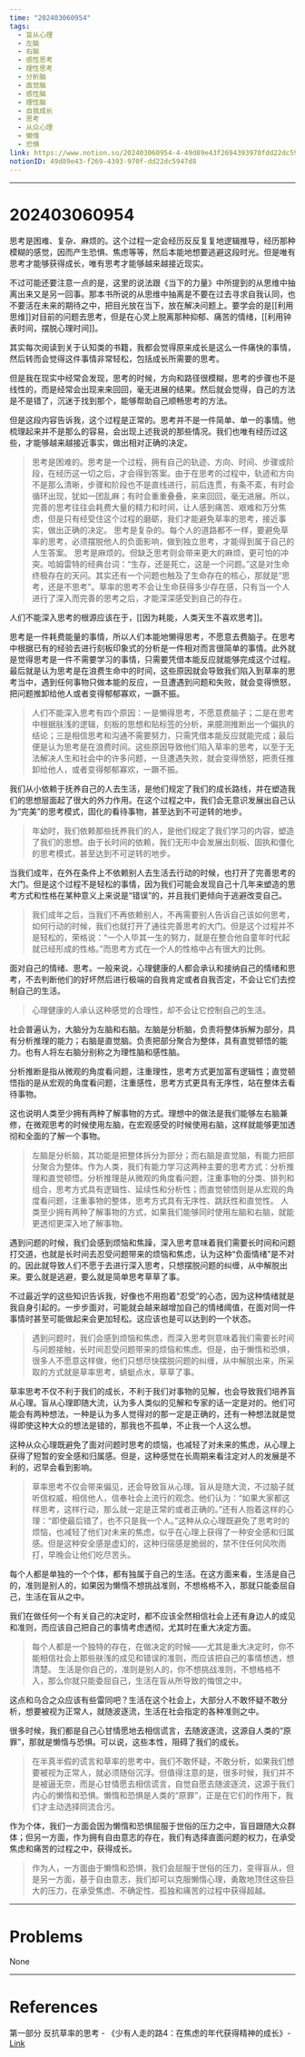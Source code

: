 ```yaml
---
time: "202403060954"
tags:
  - 盲从心理
  - 左脑
  - 右脑
  - 感性思考
  - 理性思考
  - 分析脑
  - 直觉脑
  - 感性脑
  - 理性脑
  - 自我成长
  - 思考
  - 从众心理
  - 懒惰
  - 恐惧
link: https://www.notion.so/202403060954-4-49d89e43f2694393970fdd22dc5947d8
notionID: 49d89e43-f269-4393-970f-dd22dc5947d8
---
```


--- 
# 202403060954

思考是困难、复杂、麻烦的。这个过程一定会经历反反复复地逻辑推导，经历那种模糊的感觉，因而产生恐惧、焦虑等等，然后本能地想要逃避这段时光。但是唯有思考才能够获得成长，唯有思考才能够越来越接近现实。

不过可能还要注意一点的是，这里的说法跟《当下的力量》中所提到的从思维中抽离出来又是另一回事。那本书所说的从思维中抽离是不要在过去寻求自我认同，也不要活在未来的期待之中，把目光放在当下，放在解决问题上。要学会的是[[利用思维]]对目前的问题去思考，但是在心灵上脱离那种抑郁、痛苦的情绪，[[利用钟表时间，摆脱心理时间]]。

其实每次阅读到关于认知类的书籍，我都会觉得原来成长是这么一件痛快的事情，然后转而会觉得这件事情非常轻松，包括成长所需要的思考。

但是我在现实中经常会发现，思考的时候，方向和路径很模糊，思考的步骤也不是线性的，而是经常会出现来来回回，毫无进展的结果。然后就会觉得，自己的方法是不是错了，沉迷于找到那个，能够帮助自己顺畅思考的方法。

但是这段内容告诉我，这个过程是正常的。思考并不是一件简单、单一的事情。他梳理起来并不是那么的容易，会出现上述我说的那些情况。我们也唯有经历过这些，才能够越来越接近事实，做出相对正确的决定。

> 思考是困难的。思考是一个过程，拥有自己的轨迹、方向、时间、步骤或阶段，在经历这一切之后，才会得到答案。由于在思考的过程中，轨迹和方向不是那么清晰，步骤和阶段也不是直线进行，前后连贯，有条不紊，有时会循环出现，犹如一团乱麻；有时会重重叠叠，来来回回，毫无进展。所以，完善的思考往往会耗费大量的精力和时间，让人感到痛苦、艰难和万分焦虑，但是只有经受住这个过程的磨砺，我们才能避免草率的思考，接近事实，做出正确的决定。
> 思考是复杂的。每个人的道路都不一样，要避免草率的思考，必须摆脱他人的负面影响，做到独立思考，才能得到属于自己的人生答案。
> 思考是麻烦的。但缺乏思考则会带来更大的麻烦，更可怕的冲突。哈姆雷特的经典台词：“生存，还是死亡，这是一个问题。”这是对生命终极存在的天问。其实还有一个问题也触及了生命存在的核心，那就是“思考，还是不思考”。草率的思考不会让生命获得多少存在感，只有当一个人进行了深入而完善的思考之后，才能深深感受到自己的存在。

人们不能深入思考的根源应该在于，[[因为耗能，人类天生不喜欢思考]]。

思考是一件耗费能量的事情，所以人们本能地懒得思考，不愿意去费脑子。在思考中根据已有的经验去进行刻板印象式的分析是一件相对而言很简单的事情。此外就是觉得思考是一件不需要学习的事情，只需要凭借本能反应就能够完成这个过程。最后就是认为思考是在浪费生命中的时间，这些原因就会导致我们陷入到草率的思考当中，遇到任何事物只做本能的反应，一旦遭遇到问题和失败，就会变得愤怒，把问题推卸给他人或者变得郁郁寡欢，一蹶不振。

> 人们不能深入思考有四个原因：一是懒得思考，不愿意费脑子；二是在思考中根据肤浅的逻辑，刻板的思想和贴标签的分析，来臆测推断出一个偏执的结论；三是相信思考和沟通不需要努力，只需凭借本能反应就能完成；最后便是认为思考是在浪费时间。这些原因导致他们陷入草率的思考，以至于无法解决人生和社会中的许多问题，一旦遭遇失败，就会变得愤怒，把责任推卸给他人，或者变得郁郁寡欢，一蹶不振。

我们从小依赖于抚养自己的人去生活，是他们规定了我们的成长路线，并在塑造我们的思想层面起了很大的外力作用。在这个过程之中，我们会无意识发展出自己认为“完美”的思考模式，固化的看待事物，甚至达到不可逆转的地步。

> 年幼时，我们依赖那些抚养我们的人，是他们规定了我们学习的内容，塑造了我们的思想。由于长时间的依赖，我们无形中会发展出刻板、固执和僵化的思考模式，甚至达到不可逆转的地步。

当我们成年，在外在条件上不依赖别人去生活去行动的时候，也打开了完善思考的大门。但是这个过程不是轻松的事情，因为我们可能会发现自己十几年来塑造的思考方式和性格在某种意义上来说是“错误”的，并且我们更倾向于逃避改变自己。

> 我们成年之后，当我们不再依赖别人，不再需要别人告诉自己该如何思考，如何行动的时候，我们也就打开了通往完善思考的大门。但是这个过程并不是轻松的，荣格说：“一个人毕其一生的努力，就是在整合他自童年时代起就已经形成的性格。”而思考方式在一个人的性格中占有很大的比例。

面对自己的情绪、思考。一般来说，心理健康的人都会承认和接纳自己的情绪和思考，不去判断他们的好坏然后进行极端的自我肯定或者自我否定，不会让它们去控制自己的生活。

> 心理健康的人承认这种感觉的合理性，却不会让它控制自己的生活。

社会普遍认为，大脑分为左脑和右脑。左脑是分析脑，负责将整体拆解为部分，具有分析推理的能力；右脑是直觉脑。负责把部分聚合为整体，具有直觉顿悟的能力。也有人将左右脑分别称之为理性脑和感性脑。

分析推断是指从微观的角度看问题，注重理性，思考方式更加富有逻辑性；直觉顿悟指的是从宏观的角度看问题，注重感性，思考方式更具有无序性，站在整体去看待事物。

这也说明人类至少拥有两种了解事物的方式。理想中的做法是我们能够左右脑兼修，在微观思考的时候使用左脑，在宏观感受的时候使用右脑，这样就能够更加透彻和全面的了解一个事物。

> 左脑是分析脑，其功能是把整体拆分为部分；而右脑是直觉脑，有能力把部分聚合为整体。作为人类，我们有能力学习这两种主要的思考方式：分析推理和直觉顿悟。分析推理是从微观的角度看问题，注重事物的分类、排列和组合，思考方式具有逻辑性、延续性和分析性；而直觉顿悟则是从宏观的角度看问题，注重事物的整体，思考方式具有无序性、跳跃性和直觉性。
> 人类至少拥有两种了解事物的方式，如果我们能够同时使用左脑和右脑，就能更透彻更深入地了解事物。

遇到问题的时候，我们会感到烦恼和焦躁，深入思考意味着我们需要长时间和问题打交道，也就是长时间去忍受问题带来的烦恼和焦虑，认为这种“负面情绪”是不对的。因此就导致人们不愿于去进行深入思考，只想摆脱问题的纠缠，从中解脱出来。要么就是逃避，要么就是简单思考草草了事。

不过最近学的这些知识告诉我，好像也不用抱着“忍受”的心态，因为这种情绪就是我自身引起的。一步步面对，可能就会越来越增加自己的情绪阈值，在面对同一件事情时甚至可能做起来会更加轻松。这应该也是可以达到的一个状态。

> 遇到问题时，我们会感到烦恼和焦虑，而深入思考则意味着我们需要长时间与问题接触，长时间忍受问题带来的烦恼和焦虑。但是，由于懒惰和恐惧，很多人不愿意这样做，他们只想尽快摆脱问题的纠缠，从中解脱出来，所采取的方式就是草率思考，蜻蜓点水，草草了事。

草率思考不仅不利于我们的成长，不利于我们对事物的见解，也会导致我们培养盲从心理。盲从心理即随大流，认为多人类似的见解和专家的话一定是对的。他们可能会有两种想法，一种是认为多人觉得对的那一定是正确的，还有一种想法就是觉得即使这种大众的想法是错的，那我也不孤单，不止我一个人这么想。

这种从众心理既避免了面对问题时思考的烦恼，也减轻了对未来的焦虑，从心理上获得了短暂的安全感和归属感。但是，这种感觉在长周期来看注定对人的发展是不利的，迟早会看到影响。

> 草率思考不仅会带来偏见，还会导致盲从心理。盲从是随大流，不过脑子就听信权威，相信他人，信奉社会上流行的观念。他们认为：“如果大家都这样思考，这样行动，那么就一定是正常的或者正确的。”还有人抱着这样的心理：“即使最后错了，也不只是我一个人。”这种从众心理既避免了思考时的烦恼，也减轻了他们对未来的焦虑，似乎在心理上获得了一种安全感和归属感。但是这种安全感是虚幻的，这种归宿感是脆弱的，禁不住任何风吹雨打，早晚会让他们吃尽苦头。

每个人都是单独的一个个体，都有独属于自己的生活。在这方面来看，生活是自己的，准则是别人的，如果因为懒惰不想挑战准则，不想格格不入，那就只能委屈自己，生活在盲从之中。

我们在做任何一个有关自己的决定时，都不应该全然相信社会上还有身边人的成见和准则，而应该自己把自己的事情考虑透彻，尤其时在重大决定方面。

> 每个人都是一个独特的存在，在做决定的时候——尤其是重大决定时，你不能相信社会上那些肤浅的成见和错误的准则，而应该把自己的事情想透，想清楚。
> 生活是你自己的，准则是别人的，你不想挑战准则，不想格格不入，那么你就只能委屈自己，生活在盲从所导致的悔恨之中。

这点和乌合之众应该有些雷同吧？生活在这个社会上，大部分人不敢怀疑不敢分析，想要被视为正常人，就随波逐流，生活在社会指定的各种准则之中。

很多时候，我们都是自己心甘情愿地去相信谎言，去随波逐流，这源自人类的“原罪”，那就是懒惰与恐惧。可以说，这些本性，阻碍了我们的成长。

> 在半真半假的谎言和草率的思考中，我们不敢怀疑，不敢分析，如果我们想要被视为正常人，就必须随俗沉浮。但值得注意的是，很多时候，我们并不是被逼无奈，而是心甘情愿去相信谎言，自觉自愿去随波逐流，这源于我们内心的懒惰和恐惧。懒惰和恐惧是人类的“原罪”，正是在它们的作用下，我们才主动选择同流合污。

作为个体，我们一方面会因为懒惰和恐惧屈服于世俗的压力之中，盲目跟随大众群体；但另一方面，作为拥有自由意志的存在，我们有选择直面问题的权力，在承受焦虑和痛苦的过程之中，获得成长。

> 作为人，一方面由于懒惰和恐惧，我们会屈服于世俗的压力，变得盲从，但是另一方面，基于自由意志，我们却可以克服懒惰心理，勇敢地顶住这些巨大的压力，在承受焦虑、不确定性、孤独和痛苦的过程中获得超越。

---
# Problems

None

---
# References

第一部分 反抗草率的思考 - 《少有人走的路4：在焦虑的年代获得精神的成长》- [Link](https://weread.qq.com/web/reader/1d2322d0720cbe751d2d787)